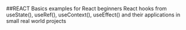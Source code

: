 ##REACT
Basics examples for React beginners
React hooks from useState(), useRef(), useContext(), useEffect() and their applications in small real world projects
